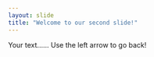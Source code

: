 ```yaml
---
layout: slide
title: "Welcome to our second slide!"
---
```

Your text......
Use the left arrow to go back!
